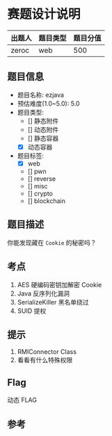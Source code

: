 # 赛题设计说明

| 出题人 | 题目类型 | 题目分值 |
| :----- | :------- | :------- |
| zeroc | web      | 500      |

## 题目信息

- 题目名称: ezjava
- 预估难度(1.0~5.0): 5.0
- 题目类型:
  - [] 静态附件
  - [] 动态附件
  - [] 静态容器
  - [x] 动态容器
- 题目标签:
  - [x] web
  - [] pwn
  - [] reverse
  - [] misc
  - [] crypto
  - [] blockchain

## 题目描述

你能发现藏在 `Cookie` 的秘密吗？

## 考点

1. AES 硬编码密钥加解密 Cookie
2. Java 反序列化漏洞
3. SerializeKiller 黑名单绕过
4. SUID 提权

## 提示

1. RMIConnector Class
2. 看看有什么特殊权限

## Flag

动态 FLAG

## 参考
